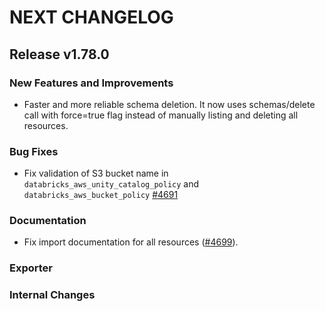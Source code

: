 # NEXT CHANGELOG

## Release v1.78.0

### New Features and Improvements

 * Faster and more reliable schema deletion. It now uses schemas/delete call with force=true flag instead of manually listing and deleting all resources.

### Bug Fixes

 * Fix validation of S3 bucket name in `databricks_aws_unity_catalog_policy` and `databricks_aws_bucket_policy` [#4691](https://github.com/databricks/terraform-provider-databricks/pull/4691)

### Documentation

* Fix import documentation for all resources ([#4699](https://github.com/databricks/terraform-provider-databricks/pull/4699/files)).

### Exporter

### Internal Changes
